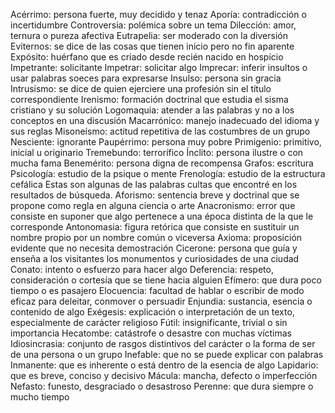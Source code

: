Acérrimo: persona fuerte, muy decidido y tenaz
Aporía: contradicción o incertidumbre
Controversia: polémica sobre un tema
Dilección: amor, ternura o pureza afectiva
Eutrapelia: ser moderado con la diversión
Eviternos: se dice de las cosas que tienen inicio pero no fin aparente
Expósito: huérfano que es criado desde recién nacido en hospicio
Impetrante: solicitante
Impetrar: solicitar algo
Imprecar: inferir insultos o usar palabras soeces para expresarse
Insulso: persona sin gracia
Intrusismo: se dice de quien ejerciere una profesión sin el título correspondiente
Irenismo: formación doctrinal que estudia el sisma cristiano y su solución
Logomaquia: atender a las palabras y no a los conceptos en una discusión
Macarrónico: manejo inadecuado del idioma y sus reglas
Misoneísmo: actitud repetitiva de las costumbres de un grupo
Nesciente: ignorante
Paupérrimo: persona muy pobre
Primigenio: primitivo, inicial u originario
Tremebundo: terrorífico
Ínclito: persona ilustre o con mucha fama
Benemérito: persona digna de recompensa
Grafos: escritura
Psicología: estudio de la psique o mente
Frenología: estudio de la estructura cefálica
Estas son algunas de las palabras cultas que encontré en los resultados de búsqueda. 
Aforismo: sentencia breve y doctrinal que se propone como regla en alguna ciencia o arte
Anacronismo: error que consiste en suponer que algo pertenece a una época distinta de la que le corresponde
Antonomasia: figura retórica que consiste en sustituir un nombre propio por un nombre común o viceversa
Axioma: proposición evidente que no necesita demostración
Cicerone: persona que guía y enseña a los visitantes los monumentos y curiosidades de una ciudad
Conato: intento o esfuerzo para hacer algo
Deferencia: respeto, consideración o cortesía que se tiene hacia alguien
Efímero: que dura poco tiempo o es pasajero
Elocuencia: facultad de hablar o escribir de modo eficaz para deleitar, conmover o persuadir
Enjundia: sustancia, esencia o contenido de algo
Exégesis: explicación o interpretación de un texto, especialmente de carácter religioso
Fútil: insignificante, trivial o sin importancia
Hecatombe: catástrofe o desastre con muchas víctimas
Idiosincrasia: conjunto de rasgos distintivos del carácter o la forma de ser de una persona o un grupo
Inefable: que no se puede explicar con palabras
Inmanente: que es inherente o está dentro de la esencia de algo
Lapidario: que es breve, conciso y decisivo
Mácula: mancha, defecto o imperfección
Nefasto: funesto, desgraciado o desastroso
Perenne: que dura siempre o mucho tiempo
